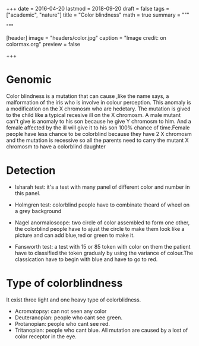 +++
date = 2016-04-20
lastmod = 2018-09-20
draft = false
tags = ["academic", "nature"]
title = "Color blindness"
math = true
summary = """

"""

[header]
image = "headers/color.jpg"
caption = "Image credit:  on colormax.org"
preview = false

+++
# Genomic
Color blindness is a mutation that can cause ,like the name says, a malformation of the iris who is involve in colour perception. This anomaly is a modification on the X chromosm who are hedetary. The mutation is gived to the child like a typical recesive ill on the X chromosm. A male mutant can't give is anomaly to his son because he give Y chromosm to him. And a female affected by the ill will give it to his son 100% chance of time.Female people have less chance to be colorblind because they have 2 X chromosm and the mutation is recessive so all the parents need to carry the mutant X chromosm to have a colorblind daughter

# Detection
- Isharah test: it's a test with many panel of different color and number in this panel. 

- Holmgren test: colorblind people have to combinate theard of wheel on a grey background 

- Nagel anormaloscope: two circle of color assembled to form one other, the colorblind people have to ajust the circle to make them look like a picture and can add blue,red or green to make it. 

- Fansworth test: a test with 15 or 85 token with color on them the patient have to classified the token gradualy by using the variance of colour.The classication have to begin with blue and have to go to red.

# Type of colorblindness
It exist three light and one heavy type of colorblidness.
- Acromatopsy: can not seen any color
- Deuteranopian: people who cant see green. 
- Protanopian: people who cant see red.
- Tritanopian: people who cant blue.
All mutation are caused by a lost of color receptor in the eye.







